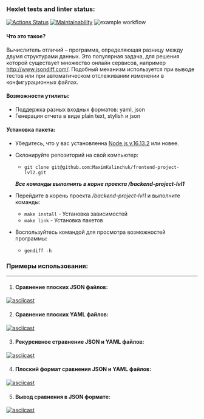 ### Hexlet tests and linter status:
[![Actions Status](https://github.com/MaximKalinchuk/frontend-project-lvl2/workflows/hexlet-check/badge.svg)](https://github.com/MaximKalinchuk/frontend-project-lvl2/actions)
[![Maintainability](https://api.codeclimate.com/v1/badges/e2ad1ccf806198e410ea/maintainability)](https://codeclimate.com/github/MaximKalinchuk/frontend-project-lvl2/maintainability)
![example workflow](https://github.com/MaximKalinchuk/frontend-project-lvl2/actions/workflows/nodejs.yml/badge.svg)

#### **Что это такое?**
Вычислитель отличий – программа, определяющая разницу между двумя структурами данных. Это популярная задача, для решения которой существует множество онлайн сервисов, например http://www.jsondiff.com/. Подобный механизм используется при выводе тестов или при автоматическом отслеживании изменении в конфигурационных файлах.

#### **Возможности утилиты:**

* Поддержка разных входных форматов: yaml, json
* Генерация отчета в виде plain text, stylish и json

#### **Установка пакета:**

* Убедитесь, что у вас установленна [Node.js v.16.13.2](https://nodejs.org/en/) или новее.
* Склонируйте репозиторий на свой компьютер: 
  * `git clone git@github.com:MaximKalinchuk/frontend-project-lvl2.git`

  __*Все команды выполнять в корне проекта /backend-project-lvl1*__

* Перейдите в корень проекта */backend-project-lvl1* и выполните команды:
  * `make install` - Установка зависимостей
  * `make link` - Установка пакетов

* Воспользуйтесь командой для просмотра возможностей программы:
  * `gendiff -h`

### **Примеры использования:**
___
1. #### Сравнение плоских JSON файлов:

[![asciicast](https://asciinema.org/a/468595.svg)](https://asciinema.org/a/468595)

2. #### Сравнение плоских YAML файлов:

[![asciicast](https://asciinema.org/a/468594.svg)](https://asciinema.org/a/468594)

3. #### Рекурсивное стравнение JSON и YAML файлов:

[![asciicast](https://asciinema.org/a/465144.svg)](https://asciinema.org/a/465144)

4. #### Плоский формат сравнения JSON и YAML файлов:

[![asciicast](https://asciinema.org/a/465944.svg)](https://asciinema.org/a/465944)

5. #### Вывод сравнения в JSON формате:

[![asciicast](https://asciinema.org/a/466314.svg)](https://asciinema.org/a/466314)